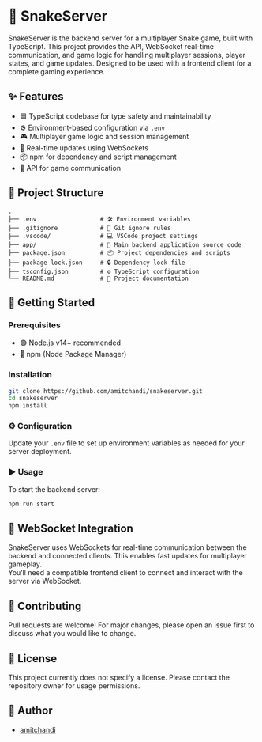 
# 🐍 SnakeServer

SnakeServer is the backend server for a multiplayer Snake game, built with TypeScript. This project provides the API, WebSocket real-time communication, and game logic for handling multiplayer sessions, player states, and game updates. Designed to be used with a frontend client for a complete gaming experience.

## ✨ Features

- 🟦 TypeScript codebase for type safety and maintainability
- ⚙️ Environment-based configuration via `.env`
- 🎮 Multiplayer game logic and session management
- 🔌 Real-time updates using WebSockets
- 📦 npm for dependency and script management
- 🔌 API for game communication

## 📁 Project Structure

```
.
├── .env                  # 🛠️ Environment variables
├── .gitignore            # 📄 Git ignore rules
├── .vscode/              # 💻 VSCode project settings
├── app/                  # 🐍 Main backend application source code
├── package.json          # 📦 Project dependencies and scripts
├── package-lock.json     # 🔒 Dependency lock file
├── tsconfig.json         # ⚙️ TypeScript configuration
└── README.md             # 📝 Project documentation
```

## 🚀 Getting Started

### Prerequisites

- 🟢 Node.js v14+ recommended
- 🔵 npm (Node Package Manager)

### Installation

```bash
git clone https://github.com/amitchandi/snakeserver.git
cd snakeserver
npm install
```

### ⚙️ Configuration

Update your `.env` file to set up environment variables as needed for your server deployment.

### ▶️ Usage

To start the backend server:

```bash
npm run start
```

## 🔌 WebSocket Integration

SnakeServer uses WebSockets for real-time communication between the backend and connected clients. This enables fast updates for multiplayer gameplay.  
You’ll need a compatible frontend client to connect and interact with the server via WebSocket.

## 🤝 Contributing

Pull requests are welcome! For major changes, please open an issue first to discuss what you would like to change.

## 📄 License

This project currently does not specify a license. Please contact the repository owner for usage permissions.

## 👤 Author

- [amitchandi](https://github.com/amitchandi)
<!--stackedit_data:
eyJoaXN0b3J5IjpbMTcxMjIyMDczNCwtNzk3NTQ0NTkxLDE5MT
k2Mjk4NTYsLTExMjUyMTczMDZdfQ==
-->